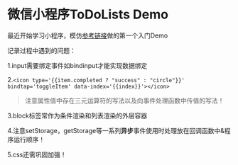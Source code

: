 #  微信小程序ToDoLists Demo

最近开始学习小程序，模仿[参考链接](https://www.jishux.com/p/cb2e3469eee9e7c3)做的第一个入门Demo

记录过程中遇到的问题：

1.input需要绑定事件如bindinput才能实现数据绑定

2.`<icon type='{{item.completed ? "success" : "circle"}}' bindtap='toggleItem' data-index='{{index}}'></icon>`

> 注意属性值中存在三元运算符的写法以及向事件处理函数中传值的写法！

3.block标签常作为条件渲染和列表渲染的外层容器

4.注意setStorage，getStorage等一系列**异步**事件使用时处理放在回调函数中&程序运行顺序！

5.css还需巩固加强！